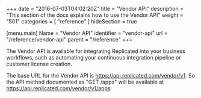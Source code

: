 +++
date = "2016-07-03T04:02:20Z"
title = "Vendor API"
description = "This section of the docs explains how to use the Vendor API"
weight = "501"
categories = [ "reference" ]
hideSection = true

[menu.main]
Name       = "Vendor API"
identifier = "vendor-api"
url        = "/reference/vendor-api"
parent     = "/reference"
+++

The Vendor API is available for integrating Replicated into your business workflows, such as automating your continuous integration pipeline or customer license creation.


The base URL for the Vendor API is https://api.replicated.com/vendor/v1. So the API method documented as "GET /apps" will be available at https://api.replicated.com/vendor/v1/apps.
